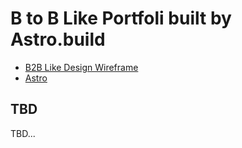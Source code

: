 # B to B Like Portfoli built by Astro.build

- [B2B Like Design Wireframe](https://baigie.me/officialblog/2020/12/17/btob_wireframe/)
- [Astro](https://astro.build)

## TBD

TBD...